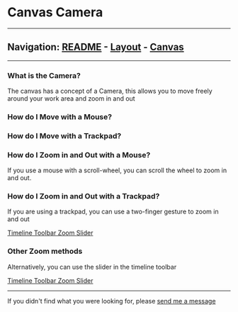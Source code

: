 # Canvas Camera


---
Navigation: [README](README.md) - [Layout](Layout.md) - [Canvas](Canvas.md)
---







---


### What is the Camera?

The canvas has a concept of a Camera, this allows you to move freely around your work area and zoom in and out






### How do I Move with a Mouse?








### How do I Move with a Trackpad?








### How do I Zoom in and Out with a Mouse?

If you use a mouse with a scroll-wheel, you can scroll the wheel to zoom in and out. 






### How do I Zoom in and Out with a Trackpad?

If you are using a trackpad, you can use a two-finger gesture to zoom in and out



[Timeline Toolbar Zoom Slider](Layout_Timeline_Toolbar.md)


### Other Zoom methods

Alternatively, you can use the slider in the timeline toolbar



[Timeline Toolbar Zoom Slider](Layout_Timeline_Toolbar.md)





---

If you didn't find what you were looking for, please [send me a message](mailto:contact+help@haptrix.com)